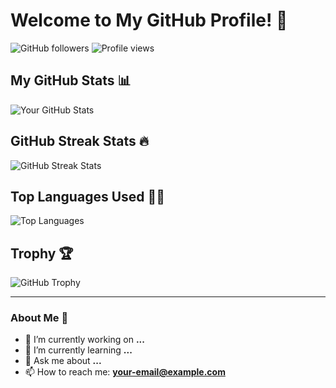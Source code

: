 # Welcome to My GitHub Profile! 👋

![GitHub followers](https://img.shields.io/github/followers/your-username?label=Followers&style=social)
![Profile views](https://komarev.com/ghpvc/?username=your-username&color=blueviolet)

## My GitHub Stats 📊
![Your GitHub Stats](https://github-readme-stats.vercel.app/api?username=your-username&show_icons=true&theme=radical)

## GitHub Streak Stats 🔥
![GitHub Streak Stats](https://github-readme-streak-stats.herokuapp.com/?user=your-username&theme=radical)

## Top Languages Used 🧑‍💻
![Top Languages](https://github-readme-stats.vercel.app/api/top-langs/?username=your-username&layout=compact&theme=radical)

## Trophy 🏆
![GitHub Trophy](https://github-profile-trophy.vercel.app/?username=your-username&theme=radical&no-frame=true&no-bg=true&margin-w=4)

---
### About Me 🚀
- 🔭 I’m currently working on **...**
- 🌱 I’m currently learning **...**
- 💬 Ask me about **...**
- 📫 How to reach me: **[your-email@example.com](mailto:your-email@example.com)**

